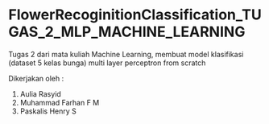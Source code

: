 # FlowerRecoginitionClassification_TUGAS_2_MLP_MACHINE_LEARNING

Tugas 2 dari mata kuliah Machine Learning, membuat model klasifikasi (dataset 5 kelas bunga) multi layer perceptron from scratch

Dikerjakan oleh : 
  1. Aulia Rasyid
  2. Muhammad Farhan F M
  3. Paskalis Henry S

